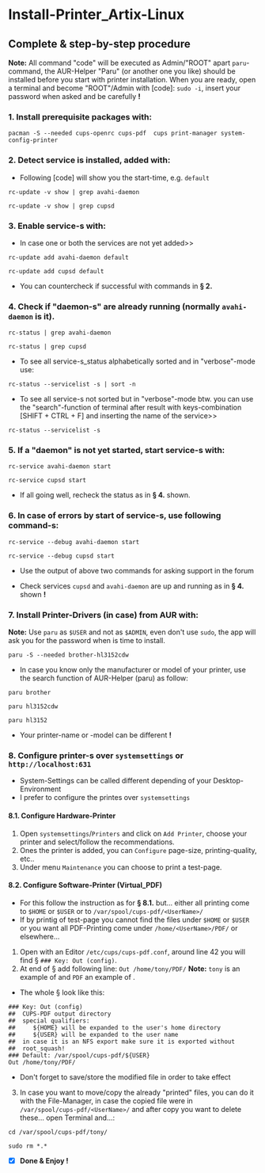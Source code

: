 # Install-Printer_Artix-Linux

## Complete & step-by-step procedure
**Note:** All command "code" will be executed as Admin/"ROOT" apart `paru`-command, the AUR-Helper "Paru" (or another one you like) should be installed before you start with printer installation. When you are ready, open a terminal and become "ROOT"/Admin with [code]: `sudo -i`, insert your password when asked and be carefully **!** 

### 1.  Install prerequisite packages with: 
```
pacman -S --needed cups-openrc cups-pdf  cups print-manager system-config-printer
```

### 2. Detect service is installed, added with:
* Following [code] will show you the start-time, e.g. `default`

```
rc-update -v show | grep avahi-daemon

rc-update -v show | grep cupsd
```
### 3. Enable service-s with:
* In case one or both the services are not yet added>>

```
rc-update add avahi-daemon default

rc-update add cupsd default
```
* You can countercheck if successful with commands in **§ 2.**

### 4. Check if "daemon-s" are already running (normally `avahi-daemon` is it).
```
rc-status | grep avahi-daemon

rc-status | grep cupsd
```
* To see all service-s_status alphabetically sorted and in "verbose"-mode use:
```
rc-status --servicelist -s | sort -n
```
* To see all service-s not sorted but in "verbose"-mode btw. you can use the "search"-function of terminal after result with keys-combination [SHIFT + CTRL + F] and inserting the name of the service>>

```
rc-status --servicelist -s
```

### 5. If a "daemon" is not yet started, start service-s with: 
```
rc-service avahi-daemon start

rc-service cupsd start
```
* If all going well, recheck the status as in **§ 4.** shown.

### 6. In case of errors by start of service-s, use following command-s:
```
rc-service --debug avahi-daemon start

rc-service --debug cupsd start
```
* Use the output of above two commands for asking support in the forum

* Check services `cupsd` and `avahi-daemon` are up and running as in **§ 4.** shown **!**
### 7. Install Printer-Drivers (in case) from AUR with:
**Note:** Use `paru` as `$USER` and not as `$ADMIN`, even don't use `sudo`, the app will ask you for the password when is time to install.
```
paru -S --needed brother-hl3152cdw
```
* In case you know only the manufacturer or model of your printer, use the search function of AUR-Helper (paru) as follow:

```
paru brother

paru hl3152cdw

paru hl3152
```

* Your printer-name or -model can be different **!** 

### 8. Configure printer-s over `systemsettings` or `http://localhost:631`
* System-Settings can be called different depending of your Desktop-Environment
* I prefer to configure the printes over `systemsettings`
#### 8.1. Configure Hardware-Printer
1. Open `systemsettings`/`Printers` and click on `Add Printer`, choose your printer and select/follow the recommendations.
2. Ones the printer is added, you can `Configure` page-size, printing-quality, etc..
3. Under menu `Maintenance` you can choose to print a test-page.
#### 8.2. Configure Software-Printer (Virtual_PDF)
* For this follow the instruction as for **§ 8.1.** but... either all printing come to `$HOME` or `$USER` or to `/var/spool/cups-pdf/<UserName>/`
* If by printig of test-page you cannot find the files under `$HOME` or `$USER` or you want all PDF-Printing come under `/home/<UserName>/PDF/` or elsewhere...
1. Open with an Editor `/etc/cups/cups-pdf.conf`, around line 42 you will find § `### Key: Out (config)`.
2. At end of § add following line: `Out /home/tony/PDF/`
**Note:** `tony` is an example of <UserName> and `PDF` an example of <FolderName>.
* The whole § look like this:
```
### Key: Out (config)
##  CUPS-PDF output directory 
##  special qualifiers: 
##     ${HOME} will be expanded to the user's home directory
##     ${USER} will be expanded to the user name
##  in case it is an NFS export make sure it is exported without
##  root_squash! 
### Default: /var/spool/cups-pdf/${USER}
Out /home/tony/PDF/
```
* Don't forget to save/store the modified file in order to take effect
3. In case you want to move/copy the already "printed" files, you can do it with the File-Manager, in case the copied file were in<br/>
`/var/spool/cups-pdf/<UserName>/` and after copy you want to delete these... open Terminal and...:
```
cd /var/spool/cups-pdf/tony/

sudo rm *.*
```

- [x] **Done & Enjoy !**

